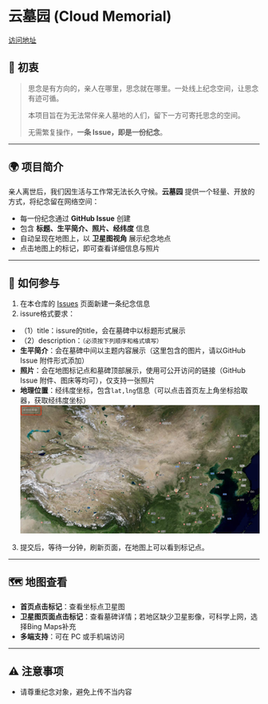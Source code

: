 
# 云墓园 (Cloud Memorial)
[访问地址](https://zhangxiaon.github.io/cloud-memorial/#/)


## 🤝 初衷
> 思念是有方向的，亲人在哪里，思念就在哪里。一处线上纪念空间，让思念有迹可循。
> 
> 本项目旨在为无法常伴亲人墓地的人们，留下一方可寄托思念的空间。
> 
> 无需繁复操作，**一条 Issue，即是一份纪念**。

---

## 🌍 项目简介

亲人离世后，我们因生活与工作常无法长久守候。**云墓园** 提供一个轻量、开放的方式，将纪念留在网络空间：
- 每一份纪念通过 **GitHub Issue** 创建
- 包含 **标题、生平简介、照片、经纬度** 信息
- 自动呈现在地图上，以 **卫星图视角** 展示纪念地点
- 点击地图上的标记，即可查看详细信息与照片

---

## 📝 如何参与

1. 在本仓库的 [Issues](../../issues) 页面新建一条纪念信息
2. issure格式要求：
- （1）title：issure的title，会在墓碑中以标题形式展示
- （2）description：`（必须按下列顺序和格式填写）`
- **生平简介**：会在墓碑中间以主题内容展示（这里包含的图片，请以GitHub Issue 附件形式添加）
- **照片**：会在地图标记点和墓碑顶部展示，使用可公开访问的链接（GitHub Issue 附件、图床等均可），仅支持一张照片
- **地理位置**：经纬度坐标，包含`lat,lng`信息（可以点击首页左上角坐标拾取器，获取经纬度坐标）
![经纬度坐标](public/img.png)

3. 提交后，等待一分钟，刷新页面，在地图上可以看到标记点。

---

## 🗺️ 地图查看

- **首页点击标记**：查看坐标点卫星图
- **卫星图页面点击标记**：查看墓碑详情；若地区缺少卫星影像，可科学上网，选择Bing Maps补充
- **多端支持**：可在 PC 或手机端访问

---

## ⚠️ 注意事项

- 请尊重纪念对象，避免上传不当内容


